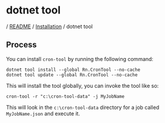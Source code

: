 # dotnet tool

/ [README](/README.md) / [Installation](/docs/install/README.md) / dotnet tool

## Process

You can install `cron-tool` by running the following command:

```shell
dotnet tool install --global Rn.CronTool --no-cache
dotnet tool update --global Rn.CronTool --no-cache
```

This will install the tool globally, you can invoke the tool like so:

```shell
cron-tool -r "c:\cron-tool-data" -j MyJobName
```

This will look in the `c:\cron-tool-data` directory for a job called `MyJobName.json` and execute it.
